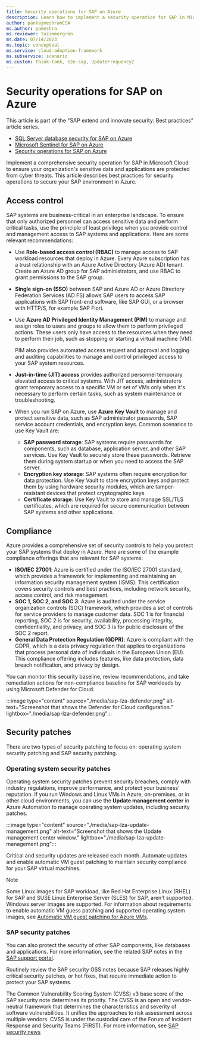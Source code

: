 ```yaml
---
title: Security operations for SAP on Azure
description: Learn how to implement a security operation for SAP in Microsoft Cloud to ensure your organization's sensitive data and applications are protected.
author: pankajmeshramCSA
ms.author: pameshra
ms.reviewer: tozimmergren
ms.date: 07/14/2023
ms.topic: conceptual
ms.service: cloud-adoption-framework
ms.subservice: scenario
ms.custom: think-tank, e2e-sap, UpdateFrequency2
---
```


# Security operations for SAP on Azure

This article is part of the "SAP extend and innovate security: Best practices" article series.

- [SQL Server database security for SAP on Azure](./sap-lza-database-security.md)
- [Microsoft Sentinel for SAP on Azure](./sap-lza-sentinel-for-sap.md)
- [Security operations for SAP on Azure](./sap-lza-security-operations.md)

Implement a comprehensive security operation for SAP in Microsoft Cloud to ensure your organization's sensitive data and applications are protected from cyber threats. This article describes best practices for security operations to secure your SAP environment in Azure.

## Access control

SAP systems are business-critical in an enterprise landscape. To ensure that only authorized personnel can access sensitive data and perform critical tasks, use the principle of least privilege when you provide control and management access to SAP systems and applications. Here are some relevant recommendations:

- Use **Role-based access control (RBAC)** to manage access to SAP workload resources that deploy in Azure. Every Azure subscription has a trust relationship with an Azure Active Directory (Azure AD) tenant. Create an Azure AD group for SAP administrators, and use RBAC to grant permissions to the SAP group.

- **Single sign-on (SSO)** between SAP and Azure AD or Azure Directory Federation Services (AD FS) allows SAP users to access SAP applications with SAP front-end software, like SAP GUI, or a browser with HTTP/S, for example SAP Fiori.

- Use **Azure AD Privileged Identity Management (PIM)** to manage and assign roles to users and groups to allow them to perform privileged actions. These users only have access to the resources when they need to perform their job, such as stopping or starting a virtual machine (VM).

  PIM also provides automated access request and approval and logging and auditing capabilities to manage and control privileged access to your SAP system resources.

- **Just-in-time (JIT) access** provides authorized personnel temporary elevated access to critical systems. With JIT access, administrators grant temporary access to a specific VM or set of VMs only when it's necessary to perform certain tasks, such as system maintenance or troubleshooting.

- When you run SAP on Azure, use **Azure Key Vault** to manage and protect sensitive data, such as SAP administrator passwords, SAP service account credentials, and encryption keys. Common scenarios to use Key Vault are:
  - **SAP password storage**: SAP systems require passwords for components, such as database, application server, and other SAP services. Use Key Vault to securely store these passwords. Retrieve them during system startup or when you need to access the SAP server.
  - **Encryption key storage**: SAP systems often require encryption for data protection. Use Key Vault to store encryption keys and protect them by using hardware security modules, which are tamper-resistant devices that protect cryptographic keys.
  - **Certificate storage**: Use Key Vault to store and manage SSL/TLS certificates, which are required for secure communication between SAP systems and other applications.

## Compliance

Azure provides a comprehensive set of security controls to help you protect your SAP systems that deploy in Azure. Here are some of the example compliance offerings that are relevant for SAP systems:

- **ISO/IEC 27001**: Azure is certified under the ISO/IEC 27001 standard, which provides a framework for implementing and maintaining an information
security management system (ISMS). This certification covers security controls and best practices, including network security, access control, and risk management.
- **SOC 1, SOC 2, and SOC 3**: Azure is audited under the service organization controls (SOC) framework, which provides a set of controls for service providers to manage customer data. SOC 1 is for financial reporting, SOC 2 is for security, availability, processing integrity, confidentiality, and privacy, and SOC 3 is for public disclosure of the SOC 2 report.
- **General Data Protection Regulation (GDPR)**: Azure is compliant with the GDPR, which is a data privacy regulation that applies to organizations that process personal data of individuals in the European Union (EU). This compliance offering includes features, like data protection, data breach notification, and privacy by design.

You can monitor this security baseline, review recommendations, and take remediation actions for non-compliance baseline for SAP workloads by using Microsoft Defender for Cloud.

:::image type="content" source="./media/sap-lza-defender.png" alt-text="Screenshot that shows the Defender for Cloud configuration." lightbox="./media/sap-lza-defender.png":::

## Security patches

 There are two types of security patching to focus on: operating system security patching and SAP security patching.

### Operating system security patches

Operating system security patches prevent security breaches, comply with industry regulations, improve performance, and protect your business' reputation. If you run Windows and Linux VMs in Azure, on-premises, or in other cloud environments, you can use the **Update management center** in Azure Automation to manage operating system updates, including security patches.

:::image type="content" source="./media/sap-lza-update-management.png" alt-text="Screenshot that shows the Update management center window." lightbox="./media/sap-lza-update-management.png":::

Critical and security updates are released each month. Automate updates and enable automatic VM guest patching to maintain security compliance for your SAP virtual machines.

> [!NOTE]
>Some Linux images for SAP workload, like Red Hat Enterprise Linux (RHEL) for SAP and SUSE Linux Enterprise Server (SLES) for SAP, aren't supported. Windows server images are supported. For information about requirements to enable automatic VM guess patching and supported operating system images, see [Automatic VM guest patching for Azure VMs](/azure/virtual-machines/automatic-vm-guest-patching#supported-os-images).

### SAP security patches

You can also protect the security of other SAP components, like databases and applications. For more information, see the related SAP notes in the [SAP support portal](https://support.sap.com).

Routinely review the SAP security OSS notes because SAP releases highly critical security patches, or hot fixes, that require immediate action to protect your SAP systems.

The Common Vulnerability Scoring System (CVSS) v3 base score of the SAP security note determines its priority. The CVSS is an open and vendor-neutral framework that determines the characteristics and severity of software vulnerabilities. It unifies the approaches to risk assessment across multiple vendors. CVSS is under the custodial care of the Forum of Incident Response and Security Teams (FIRST). For more information, see [SAP security news](https://support.sap.com/en/my-support/knowledge-base/security-notes-news.html)
